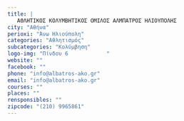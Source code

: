 ```yaml
---
title: |
   ΑΘΛΗΤΙΚΟΣ ΚΟΛΥΜΒΗΤΙΚΟΣ ΟΜΙΛΟΣ ΑΛΜΠΑΤΡΟΣ ΗΛΙΟΥΠΟΛΗΣ
city: "Αθήνα"
perioxi: "Άνω Ηλιούπολη"
categories: "Αθλητισμός"
subcategories: "Κολύμβηση"
logo-img: "Πίνδου 6            "
website: ""
facebook: ""
phone: "info@albatros-ako.gr"
email: "info@albatros-ako.gr"
courses: ""
places: ""
rensponsibles: ""
zipcode: "(210) 9965861"
---
```




